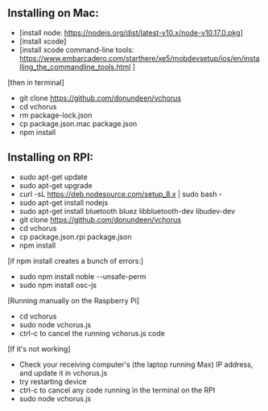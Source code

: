 Installing on Mac:
---
- [install node: https://nodejs.org/dist/latest-v10.x/node-v10.17.0.pkg]
- [install xcode]
- [install xcode command-line tools: https://www.embarcadero.com/starthere/xe5/mobdevsetup/ios/en/installing_the_commandline_tools.html ]

[then in terminal]
- git clone https://github.com/donundeen/vchorus
- cd vchorus
- rm package-lock.json
- cp package.json.mac package.json
- npm install


Installing on RPI:
---
- sudo apt-get update
- sudo apt-get upgrade
- curl -sL https://deb.nodesource.com/setup_8.x | sudo bash -
- sudo apt-get install nodejs
- sudo apt-get install bluetooth bluez libbluetooth-dev libudev-dev
- git clone https://github.com/donundeen/vchorus
- cd vchorus
- cp package.json.rpi package.json
- npm install

[if npm install creates a bunch of errors:]
- sudo npm install noble --unsafe-perm
- sudo npm install osc-js

[Running manually on the Raspberry Pi]
- cd vchorus
- sudo node vchorus.js
- ctrl-c to cancel the running vchorus.js code

[If it's not working]
- Check your receiving computer's (the laptop running Max) IP address, and update it in vchorus.js
- try restarting device
- ctrl-c to cancel any code running in the terminal on the RPI
- sudo node vchorus.js

